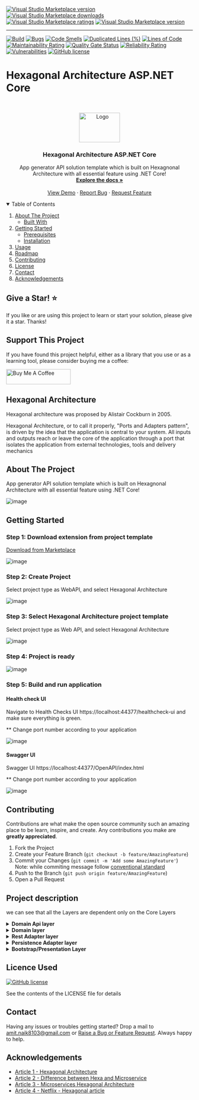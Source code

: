 [![Visual Studio Marketplace version](https://img.shields.io/badge/-HexagonalArchitecture-%23e2165e.svg)](https://marketplace.visualstudio.com/items?itemName=AmitNaik.HexagonalArchitecture)
[![Visual Studio Marketplace downloads](https://vsmarketplacebadge.apphb.com/installs/AmitNaik.HexagonalArchitecture.svg)](https://marketplace.visualstudio.com/items?itemName=AmitNaik.HexagonalArchitecture)
[![Visual Studio Marketplace ratings](https://vsmarketplacebadge.apphb.com/rating/AmitNaik.HexagonalArchitecture.svg)](https://marketplace.visualstudio.com/items?itemName=AmitNaik.HexagonalArchitecture)
[![Visual Studio Marketplace version](https://vsmarketplacebadge.apphb.com/version/AmitNaik.HexagonalArchitecture.svg)](https://marketplace.visualstudio.com/items?itemName=AmitNaik.HexagonalArchitecture)

----
[![Build](https://github.com/Amitpnk/Hexagonal-architecture-ASP.NET-Core/actions/workflows/build.yml/badge.svg)](https://github.com/Amitpnk/Hexagonal-architecture-ASP.NET-Core/actions/workflows/build.yml)
[![Bugs](https://sonarcloud.io/api/project_badges/measure?project=Amitpnk_Hexagonal-Arch-ASP.NET-Core&metric=bugs)](https://sonarcloud.io/dashboard?id=Amitpnk_Hexagonal-Arch-ASP.NET-Core)
[![Code Smells](https://sonarcloud.io/api/project_badges/measure?project=Amitpnk_Hexagonal-Arch-ASP.NET-Core&metric=code_smells)](https://sonarcloud.io/dashboard?id=Amitpnk_Hexagonal-Arch-ASP.NET-Core)
[![Duplicated Lines (%)](https://sonarcloud.io/api/project_badges/measure?project=Amitpnk_Hexagonal-Arch-ASP.NET-Core&metric=duplicated_lines_density)](https://sonarcloud.io/dashboard?id=Amitpnk_Hexagonal-Arch-ASP.NET-Core)
[![Lines of Code](https://sonarcloud.io/api/project_badges/measure?project=Amitpnk_Hexagonal-Arch-ASP.NET-Core&metric=ncloc)](https://sonarcloud.io/dashboard?id=Amitpnk_Hexagonal-Arch-ASP.NET-Core)
[![Maintainability Rating](https://sonarcloud.io/api/project_badges/measure?project=Amitpnk_Hexagonal-Arch-ASP.NET-Core&metric=sqale_rating)](https://sonarcloud.io/dashboard?id=Amitpnk_Hexagonal-Arch-ASP.NET-Core)
[![Quality Gate Status](https://sonarcloud.io/api/project_badges/measure?project=Amitpnk_Hexagonal-Arch-ASP.NET-Core&metric=alert_status)](https://sonarcloud.io/dashboard?id=Amitpnk_Hexagonal-Arch-ASP.NET-Core)
[![Reliability Rating](https://sonarcloud.io/api/project_badges/measure?project=Amitpnk_Hexagonal-Arch-ASP.NET-Core&metric=reliability_rating)](https://sonarcloud.io/dashboard?id=Amitpnk_Hexagonal-Arch-ASP.NET-Core)
[![Vulnerabilities](https://sonarcloud.io/api/project_badges/measure?project=Amitpnk_Hexagonal-Arch-ASP.NET-Core&metric=vulnerabilities)](https://sonarcloud.io/dashboard?id=Amitpnk_Hexagonal-Arch-ASP.NET-Core)
[![GitHub license](https://img.shields.io/badge/license-MIT-blue.svg)](https://github.com/Amitpnk/Hexagonal-architecture-ASP.NET-Core/blob/develop/LICENSE)

# Hexagonal Architecture ASP.NET Core

<br />
<p align="center">
  <a href="https://github.com/Amitpnk/Hexagonal-architecture-ASP.NET-Core">
    <img src="img/logo.png" alt="Logo" width="110" height="80">
  </a>

  <h3 align="center">Hexagonal Architecture ASP.NET Core</h3>

  <p align="center">
    App generator API solution template which is built on Hexagnonal Architecture with all essential feature using .NET Core!
    <br />
    <a href="https://github.com/Amitpnk/Hexagonal-architecture-ASP.NET-Core"><strong>Explore the docs »</strong></a>
    <br />
    <br />
    <a href="https://github.com/Amitpnk/Hexagonal-architecture-ASP.NET-Core">View Demo</a>
    ·
    <a href="https://github.com/Amitpnk/Hexagonal-architecture-ASP.NET-Core/issues">Report Bug</a>
    ·
    <a href="https://github.com/Amitpnk/Hexagonal-architecture-ASP.NET-Core/issues">Request Feature</a>
  </p>
</p>

<details open="open">
  <summary>Table of Contents</summary>
  <ol>
    <li>
      <a href="#about-the-project">About The Project</a>
      <ul>
        <li><a href="#built-with">Built With</a></li>
      </ul>
    </li>
    <li>
      <a href="#getting-started">Getting Started</a>
      <ul>
        <li><a href="#prerequisites">Prerequisites</a></li>
        <li><a href="#installation">Installation</a></li>
      </ul>
    </li>
    <li><a href="#usage">Usage</a></li>
    <li><a href="#roadmap">Roadmap</a></li>
    <li><a href="#contributing">Contributing</a></li>
    <li><a href="#license">License</a></li>
    <li><a href="#contact">Contact</a></li>
    <li><a href="#acknowledgements">Acknowledgements</a></li>
  </ol>
</details>

## Give a Star! :star:
If you like or are using this project to learn or start your solution, please give it a star. Thanks!

## Support This Project

If you have found this project helpful, either as a library that you use or as a learning tool, please consider buying me a coffee:

<a href="https://www.buymeacoffee.com/codewithamit" target="_blank"><img src="https://www.buymeacoffee.com/assets/img/custom_images/orange_img.png" alt="Buy Me A Coffee" style="height: 41px !important;width: 174px !important" ></a>


## Hexagonal Architecture

Hexagonal architecture was proposed by Alistair Cockburn in 2005.

Hexagonal Architecture, or to call it properly, "Ports and Adapters pattern", is driven by the idea that the application is central to your system. All inputs and outputs reach or leave the core of the application through a port that isolates the application from external technologies, tools and delivery mechanics

## About The Project

App generator API solution template which is built on Hexagnonal Architecture with all essential feature using .NET Core!

![image](img/hexagonal-arch.png)

## Getting Started

### Step 1: Download extension from project template

   <p> <a href="https://marketplace.visualstudio.com/items?itemName=AmitNaik.HexagonalArchitecture">Download from Marketplace</a></p>

![image](img/Step1.png)

### Step 2: Create Project

Select project type as WebAPI, and select Hexagonal Architecture

![image](img/Step2.png)

### Step 3: Select Hexagonal Architecture project template

Select project type as Web API, and select Hexagonal Architecture

![image](img/Step3.png)

### Step 4: Project is ready

![image](img/Step4.png)

### Step 5: Build and run application

#### Health check UI

Navigate to Health Checks UI https://localhost:44377/healthcheck-ui and make sure everything is green.

** Change port number according to your application

![image](img/Step6.png)

#### Swagger UI

Swagger UI https://localhost:44377/OpenAPI/index.html

** Change port number according to your application

![image](img/Step5.png)

## Contributing

Contributions are what make the open source community such an amazing place to be learn, inspire, and create. Any contributions you make are **greatly appreciated**.

1. Fork the Project
2. Create your Feature Branch (`git checkout -b feature/AmazingFeature`)
3. Commit your Changes (`git commit -m 'Add some AmazingFeature'`) <br>
Note: while commiting message follow [conventional standard](https://www.conventionalcommits.org/en/v1.0.0/)
4. Push to the Branch (`git push origin feature/AmazingFeature`)
5. Open a Pull Request

## Project description

we can see that all the Layers are dependent only on the Core Layers

<details>
  <summary><b>Domain Api layer</b></summary>
  <p>
    Domain Api Layers (Core layer) is implemented in center and never depends on any other layer. <br>
    It is contract for domain layer interaction(ports) so that primary and secondary adapters can implement the contract.This is also known and DIP or Dependency Inversion Principle
  </p>
</details>
<details>
  <summary><b>Domain layer</b></summary>
  <p>
    Domain Layers (Business layer) which has business logic. and it is keep clean with no other dependencies.
  </p>
</details>
<details>
  <summary><b>Rest Adapter layer</b></summary>
  <p>
    Rest Adapter also known as <i>left port's adapter</i> and <i>primary adapter</i> where we implement restfull service (i.e., GET, POST, PUT, DELETE, etc)
  </p>
</details>
<details>
  <summary><b>Persistence Adapter layer</b></summary>
  <p>
    Rest Adapter also known as <i>right port's adapter</i> and <i>secondary adapter</i>where we have implement Entityframework core which already implements a repository design pattern. DbContext will be UoW (Unit of Work) and each DbSet is the repository. This interacts with our database using dataproviders
  </p>
</details>
<details>
  <summary><b>Bootstrap/Presentation Layer</b></summary>
  <p>
    This is final build of project, where it all begins
  </p>
</details>

## Licence Used

[![GitHub license](https://img.shields.io/badge/license-MIT-blue.svg)](https://github.com/Amitpnk/Hexagonal-architecture-ASP.NET-Core/blob/develop/LICENSE)

See the contents of the LICENSE file for details

## Contact

Having any issues or troubles getting started? Drop a mail to amit.naik8103@gmail.com or [Raise a Bug or Feature Request](https://github.com/Amitpnk/Hexagonal-architecture-ASP.NET-Core/issues/new). Always happy to help.

## Acknowledgements

* [Article 1 - Hexagonal Architecture](https://dzone.com/articles/hexagonal-architecture-what-is-it-and-how-does-it)
* [Article 2 - Difference between Hexa and Microservice](https://stackoverflow.com/questions/54697026/hexagonal-architecture-and-microservices-how-do-they-fit-together)
* [Article 3 - Microservices Hexagonal Architecture](https://medium.com/sciforce/another-story-about-microservices-hexagonal-architecture-23db93fa52a2)
* [Article 4 - Netflix - Hexagonal article](https://netflixtechblog.com/ready-for-changes-with-hexagonal-architecture-b315ec967749)
